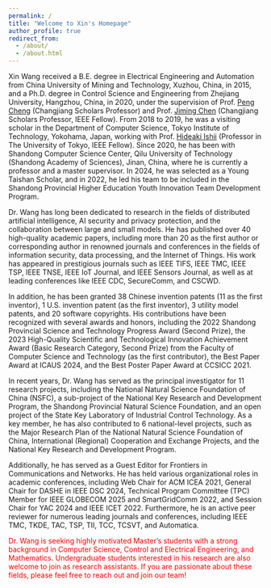 ```yaml
---
permalink: /
title: "Welcome to Xin's Homepage"
author_profile: true
redirect_from: 
  - /about/
  - /about.html
---
```


Xin Wang received a B.E. degree in Electrical Engineering and Automation from China University of Mining and Technology, Xuzhou, China, in 2015, and a Ph.D. degree in Control Science and Engineering from Zhejiang University, Hangzhou, China, in 2020, under the supervision of Prof. [Peng Cheng](https://person.zju.edu.cn/en/cp) (Changjiang Scholars Professor) and Prof. [Jiming Chen](https://person.zju.edu.cn/en/jmchen) (Changjiang Scholars Professor, IEEE Fellow). From 2018 to 2019, he was a visiting scholar in the Department of Computer Science, Tokyo Institute of Technology, Yokohama, Japan, working with Prof. [Hideaki Ishii](https://www.scl.ipc.i.u-tokyo.ac.jp/ishii/index.html) (Professor in The University of Tokyo, IEEE Fellow). Since 2020, he has been with Shandong Computer Science Center, Qilu University of Technology (Shandong Academy of Sciences), Jinan, China, where he is currently a professor and a master supervisor. In 2024, he was selected as a Young Taishan Scholar, and in 2022, he led his team to be included in the Shandong Provincial Higher Education Youth Innovation Team Development Program.

Dr. Wang has long been dedicated to research in the fields of distributed artificial intelligence, AI security and privacy protection, and the collaboration between large and small models. He has published over 40 high-quality academic papers, including more than 20 as the first author or corresponding author in renowned journals and conferences in the fields of information security, data processing, and the Internet of Things. His work has appeared in prestigious journals such as IEEE TIFS, IEEE TMC, IEEE TSP, IEEE TNSE, IEEE IoT Journal, and IEEE Sensors Journal, as well as at leading conferences like IEEE CDC, SecureComm, and CSCWD. 

In addition, he has been granted 38 Chinese invention patents (11 as the first inventor), 1 U.S. invention patent (as the first inventor), 3 utility model patents, and 20 software copyrights. His contributions have been recognized with several awards and honors, including the 2022 Shandong Provincial Science and Technology Progress Award (Second Prize), the 2023 High-Quality Scientific and Technological Innovation Achievement Award (Basic Research Category, Second Prize) from the Faculty of Computer Science and Technology (as the first contributor), the Best Paper Award at ICAUS 2024, and the Best Poster Paper Award at CCSICC 2021. 

In recent years, Dr. Wang has served as the principal investigator for 11 research projects, including the National Natural Science Foundation of China (NSFC), a sub-project of the National Key Research and Development Program, the Shandong Provincial Natural Science Foundation, and an open project of the State Key Laboratory of Industrial Control Technology. As a key member, he has also contributed to 6 national-level projects, such as the Major Research Plan of the National Natural Science Foundation of China, International (Regional) Cooperation and Exchange Projects, and the National Key Research and Development Program. 

Additionally, he has served as a Guest Editor for Frontiers in Communications and Networks. He has held various organizational roles in academic conferences, including Web Chair for ACM ICEA 2021, General Chair for DASHE in IEEE DSC 2024, Technical Program Committee (TPC) Member for IEEE GLOBECOM 2025 and SmartGridComm 2022, and Session Chair for YAC 2024 and IEEE ICET 2022. Furthermore, he is an active peer reviewer for numerous leading journals and conferences, including IEEE TMC, TKDE, TAC, TSP, TII, TCC, TCSVT, and Automatica. 

<span style="color:red">Dr. Wang is seeking highly motivated Master’s students with a strong background in Computer Science, Control and Electrical Engineering, and Mathematics. Undergraduate students interested in his research are also welcome to join as research assistants. If you are passionate about these fields, please feel free to reach out and join our team!</span>
